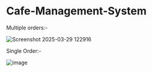 # Cafe-Management-System

Multiple orders:-

![Screenshot 2025-03-29 122916](https://github.com/user-attachments/assets/32a3a8ee-4c1e-4f5f-a073-c9d8428c46cb)

Single Order:-

![image](https://github.com/user-attachments/assets/9bd2f6cc-ec63-41b6-801c-7989aa79acfc)
